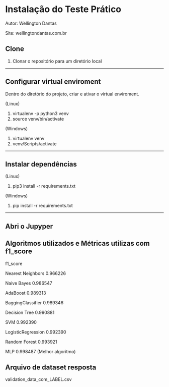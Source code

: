 # Instalação do Teste Prático

Autor: Wellington Dantas

Site: wellingtondantas.com.br



## Clone

1. Clonar o repositório para um diretório local

---

## Configurar virtual enviroment

Dentro do diretório do projeto, criar e ativar o virtual enviroment.

(Linux)

1. virtualenv -p python3 venv
2. source venv/bin/activate

(Windows)

1. virtualenv venv
2. venv/Scripts/activate

---

## Instalar dependências

(Linux)

1. pip3 install -r requirements.txt

(Windows)
1. pip install -r requirements.txt
---

## Abri o Jupyper


## Algoritmos utilizados e Métricas utilizas com f1_score

f1_score

Nearest Neighbors	0.966226

Naive Bayes	0.986547

AdaBoost	0.989313

BaggingClassifier	0.989346

Decision Tree	0.990881

SVM	0.992390

LogisticRegression	0.992390

Random Forest	0.993921

MLP	0.998487 (Melhor algoritmo)


## Arquivo de dataset resposta

validation_data_com_LABEL.csv











